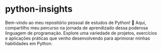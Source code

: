 # python-insights
Bem-vindo ao meu repositório pessoal de estudos de Python! 🐍 Aqui, compartilho meu percurso na jornada de aprendizado dessa poderosa linguagem de programação. Explore uma variedade de projetos, exercícios e aplicações práticas que venho desenvolvendo para aprimorar minhas habilidades em Python.
